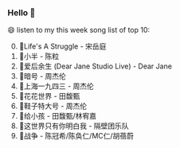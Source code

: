 

### Hello 👋

😄 listen to my this week song list of top 10:

0. 🌈Life's A Struggle - 宋岳庭
1. 🌈小半 - 陈粒
2. 🌈爱后余生 (Dear Jane Studio Live) - Dear Jane
3. 🌈暗号 - 周杰伦
4. 🌈上海一九四三 - 周杰伦
5. 🌈花花世界 - 田馥甄
6. 🌈鞋子特大号 - 周杰伦
7. 🌈给小孩 - 田馥甄/林宥嘉
8. 🌈这世界只有你明白我 - 隔壁团乐队
9. 🌈战争 - 陈冠希/陈奂仁/MC仁/胡蓓蔚

